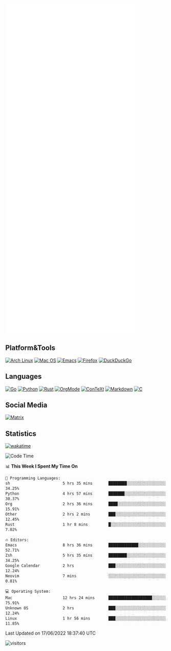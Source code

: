 ![Metrics](https://github.com/SteamedFish/SteamedFish/blob/master/github-metrics.svg)

## Platform&Tools

[![Arch Linux](https://img.shields.io/badge/ArchLinux-1793D1?logo=arch-linux&logoColor=fff&style=flat-square)](https://archlinux.org/)
[![Mac OS](https://img.shields.io/badge/MacOS-000000?style=flat-square&logo=macos&logoColor=F0F0F0)](https://www.apple.com/macos/)
[![Emacs](https://img.shields.io/badge/Emacs-%237F5AB6.svg?&style=flat-square&logo=gnu-emacs&logoColor=white)](https://www.gnu.org/software/emacs/)
[![Firefox](https://img.shields.io/badge/Firefox-FF7139?style=flat-square&logo=Firefox-Browser&logoColor=white)](https://firefox.com/)
[![DuckDuckGo](https://img.shields.io/badge/DuckDuckGo-DE5833?style=flat-square&logo=DuckDuckGo&logoColor=white)](https://duckduckgo.com/)

## Languages

[![Go](https://img.shields.io/badge/Golang-%2300ADD8.svg?style=flat-square&logo=go&logoColor=white)](https://golang.org/)
[![Python](https://img.shields.io/badge/Python-3670A0?style=flat-square&logo=python&logoColor=ffdd54)](https://www.python.org/)
[![Rust](https://img.shields.io/badge/Rust-%23000000.svg?style=flat-square&logo=rust&logoColor=white)](https://www.rust-lang.org/)
[![OrgMode](https://img.shields.io/badge/OrgMode-%23000000.svg?style=flat-square&logo=org&logoColor=white)](https://orgmode.org/)
[![ConTeXt](https://img.shields.io/badge/ConTeXt-%23008080.svg?style=flat-square&logo=latex&logoColor=white)](https://contextgarden.net/)
[![Markdown](https://img.shields.io/badge/MarkDown-%23000000.svg?style=flat-square&logo=markdown&logoColor=white)](https://daringfireball.net/projects/markdown/)
[![C](https://img.shields.io/badge/C-%2300599C.svg?style=flat-square&logo=c&logoColor=white)](https://www.iso.org/standard/74528.html)

## Social Media

[![Matrix](https://img.shields.io/badge/SteamedFish-2CA5E0?style=social&logo=matrix&logoColor=black)](https://matrix.to/#/@i:steamedfish.org)

## Statistics
[![wakatime](https://wakatime.com/badge/user/168280d6-fcf2-4b4f-ad3a-dc4612f35b38.svg)](https://wakatime.com/@168280d6-fcf2-4b4f-ad3a-dc4612f35b38)

<!--START_SECTION:waka-->
![Code Time](http://img.shields.io/badge/Code%20Time-1%2C871%20hrs%209%20mins-blue)

📊 **This Week I Spent My Time On** 

```text
💬 Programming Languages: 
sh                       5 hrs 35 mins       ████████░░░░░░░░░░░░░░░░░   34.25% 
Python                   4 hrs 57 mins       ███████░░░░░░░░░░░░░░░░░░   30.37% 
Org                      2 hrs 36 mins       ████░░░░░░░░░░░░░░░░░░░░░   15.91% 
Other                    2 hrs 2 mins        ███░░░░░░░░░░░░░░░░░░░░░░   12.45% 
Rust                     1 hr 8 mins         █░░░░░░░░░░░░░░░░░░░░░░░░   7.02%

🔥 Editors: 
Emacs                    8 hrs 36 mins       █████████████░░░░░░░░░░░░   52.71% 
Zsh                      5 hrs 35 mins       ████████░░░░░░░░░░░░░░░░░   34.25% 
Google Calendar          2 hrs               ███░░░░░░░░░░░░░░░░░░░░░░   12.24% 
Neovim                   7 mins              ░░░░░░░░░░░░░░░░░░░░░░░░░   0.81%

💻 Operating System: 
Mac                      12 hrs 24 mins      ███████████████████░░░░░░   75.91% 
Unknown OS               2 hrs               ███░░░░░░░░░░░░░░░░░░░░░░   12.24% 
Linux                    1 hr 56 mins        ███░░░░░░░░░░░░░░░░░░░░░░   11.85%

```


 Last Updated on 17/06/2022 18:37:40 UTC
<!--END_SECTION:waka-->

![visitors](https://visitor-badge.laobi.icu/badge?page_id=SteamedFish.SteamedFish)
